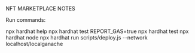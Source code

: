 NFT MARKETPLACE NOTES

Run commands:

npx hardhat help
npx hardhat test
REPORT_GAS=true npx hardhat test
npx hardhat node
npx hardhat run scripts/deploy.js --network localhost/localganache
